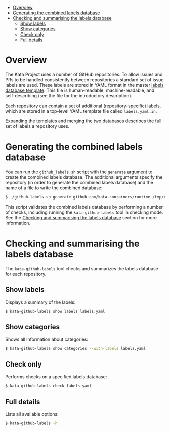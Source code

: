 * [Overview](#overview)
* [Generating the combined labels database](#generating-the-combined-labels-database)
* [Checking and summarising the labels database](#checking-and-summarising-the-labels-database)
    * [Show labels](#show-labels)
    * [Show categories](#show-categories)
    * [Check only](#check-only)
    * [Full details](#full-details)

# Overview

The Kata Project uses a number of GitHub repositories. To allow issues and PRs
to be handled consistently between repositories a standard set of issue labels
are used. These labels are stored in YAML format in the master
[labels database template](labels.yaml.in). This file is human-readable,
machine-readable, and self-describing (see the file for the introductory
description).

Each repository can contain a set of additional (repository-specific) labels,
which are stored in a top-level YAML template file called `labels.yaml.in`.

Expanding the templates and merging the two databases describes the full set
of labels a repository uses.

# Generating the combined labels database

You can run the `github_labels.sh` script with the `generate` argument to
create the combined labels database. The additional arguments specify the
repository (in order to generate the combined labels database) and the name of
a file to write the combined database:

```sh
$ ./github-labels.sh generate github.com/kata-containers/runtime /tmp/combined.yaml
```

This script validates the combined labels database by performing a number of
checks, including running the `kata-github-labels` tool in checking mode. See
the
[Checking and summarising the labels database](#checking-and-summarising-the-labels-database)
section for more information.

# Checking and summarising the labels database

The `kata-github-labels` tool checks and summarizes the labels database for
each repository.

## Show labels

Displays a summary of the labels:

```sh
$ kata-github-labels show labels labels.yaml
```

## Show categories

Shows all information about categories:

```sh
$ kata-github-labels show categories --with-labels labels.yaml
```
## Check only

Performs checks on a specified labels database:

```sh
$ kata-github-labels check labels.yaml
```

## Full details

Lists all available options:

```sh
$ kata-github-labels -h
```

